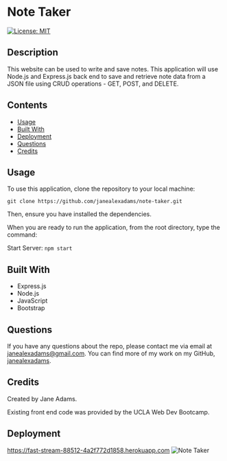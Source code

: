 # Note Taker

[![License: MIT](https://img.shields.io/badge/License-MIT-yellow.svg)](https://opensource.org/licenses/MIT)

## Description

This website can be used to write and save notes. This application will use Node.js and Express.js back end to save and retrieve note data from a JSON file using CRUD operations - GET, POST, and DELETE. 

## Contents
- [Usage](#usage)
- [Built With](#built-with)
- [Deployment](#deployment)
- [Questions](#questions)
- [Credits](#credits)

## Usage
To use this application, clone the repository to your local machine:
```
git clone https://github.com/janealexadams/note-taker.git
```

Then, ensure you have installed the dependencies.

When you are ready to run the application, from the root directory, type the command:

Start Server:
`npm start`

## Built With
- Express.js
- Node.js
- JavaScript
- Bootstrap

## Questions
If you have any questions about the repo, please contact me via email at janealexadams@gmail.com. You can find more of my work on my GitHub, [janealexadams](https://github.com/janealexadams).

## Credits
Created by Jane Adams.

Existing front end code was provided by the UCLA Web Dev Bootcamp. 

## Deployment
https://fast-stream-88512-4a2f772d1858.herokuapp.com
![Note Taker](assets/images/note-taker.gif)